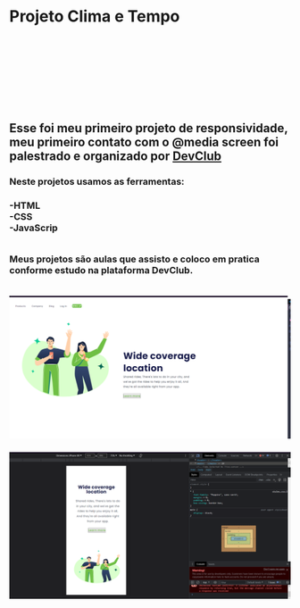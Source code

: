 <h1>Projeto Clima e Tempo <h1>
<br>
<br>
<br>
<h2> Esse foi meu primeiro projeto de responsividade, meu primeiro contato com o @media screen foi palestrado e organizado por <a href="https://rodolfomori.com.br/devclub">DevClub</a></h2>

<h3> Neste projetos usamos as ferramentas:<h3>
-HTML
<br>
-CSS
<br>
-JavaScrip

<br>
<br>
<p>Meus projetos são aulas que assisto e coloco em pratica conforme estudo na plataforma DevClub.</p>

<br>
<img src="https://github.com/LucCortezDev/DevClub/blob/main/DevClub0/Desafio/image1responsividade.png?raw=true">
<br>
<br>
<img src="https://github.com/LucCortezDev/DevClub/blob/main/DevClub0/Desafio/image2responsiva.png?raw=true">
<br>


